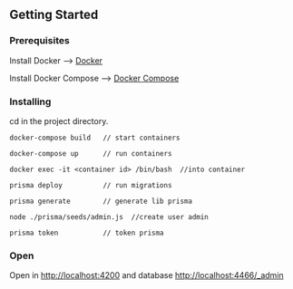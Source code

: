 ## Getting Started

### Prerequisites

Install Docker --> [Docker](https://www.docker.com/)

Install Docker Compose --> [Docker Compose](https://docs.docker.com/compose/install/)

### Installing

cd in the project directory.

```
docker-compose build   // start containers

docker-compose up      // run containers

docker exec -it <container id> /bin/bash  //into container

prisma deploy          // run migrations

prisma generate        // generate lib prisma

node ./prisma/seeds/admin.js  //create user admin

prisma token           // token prisma
```

### Open
Open in [http://localhost:4200](http://localhost:4200) and database [http://localhost:4466/_admin](http://localhost:4466/_admin)
